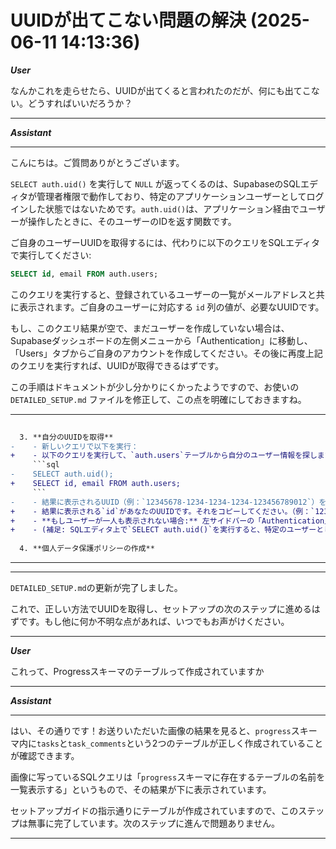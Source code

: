 <!-- Generated by SpecStory -->

# UUIDが出てこない問題の解決 (2025-06-11 14:13:36)

_**User**_

なんかこれを走らせたら、UUIDが出てくると言われたのだが、何にも出てこない。どうすればいいだろうか？

---

_**Assistant**_



---

こんにちは。ご質問ありがとうございます。

`SELECT auth.uid()` を実行して `NULL` が返ってくるのは、SupabaseのSQLエディタが管理者権限で動作しており、特定のアプリケーションユーザーとしてログインした状態ではないためです。`auth.uid()`は、アプリケーション経由でユーザーが操作したときに、そのユーザーのIDを返す関数です。

ご自身のユーザーUUIDを取得するには、代わりに以下のクエリをSQLエディタで実行してください:

```sql
SELECT id, email FROM auth.users;
```

このクエリを実行すると、登録されているユーザーの一覧がメールアドレスと共に表示されます。ご自身のユーザーに対応する `id` 列の値が、必要なUUIDです。

もし、このクエリ結果が空で、まだユーザーを作成していない場合は、Supabaseダッシュボードの左側メニューから「Authentication」に移動し、「Users」タブからご自身のアカウントを作成してください。その後に再度上記のクエリを実行すれば、UUIDが取得できるはずです。

この手順はドキュメントが少し分かりにくかったようですので、お使いの `DETAILED_SETUP.md` ファイルを修正して、この点を明確にしておきますね。

---

```diff
  
  3. **自分のUUIDを取得**
-    - 新しいクエリで以下を実行：
+    - 以下のクエリを実行して、`auth.users`テーブルから自分のユーザー情報を探します。
     ```sql
-    SELECT auth.uid();
+    SELECT id, email FROM auth.users;
     ```
-    - 結果に表示されるUUID（例：`12345678-1234-1234-1234-123456789012`）をコピー
+    - 結果に表示される`id`があなたのUUIDです。それをコピーしてください。（例：`12345678-1234-1234-1234-123456789012`）
+    - **もしユーザーが一人も表示されない場合:** 左サイドバーの「Authentication」→「Users」に移動し、「Add user」ボタンから自分用のユーザーを作成してください。作成後、再度上記のSQLを実行してください。
+    - (補足: SQLエディタ上で`SELECT auth.uid()`を実行すると、特定のユーザーとしてログインしているわけではないため`NULL`が返されます。そのため、`auth.users`テーブルから直接UUIDを取得する必要があります。)
  
  4. **個人データ保護ポリシーの作成**
```

---



---

`DETAILED_SETUP.md`の更新が完了しました。

これで、正しい方法でUUIDを取得し、セットアップの次のステップに進めるはずです。もし他に何か不明な点があれば、いつでもお声がけください。

---

_**User**_

これって、Progressスキーマのテーブルって作成されていますか

---

_**Assistant**_



---

はい、その通りです！お送りいただいた画像の結果を見ると、`progress`スキーマ内に`tasks`と`task_comments`という2つのテーブルが正しく作成されていることが確認できます。

画像に写っているSQLクエリは「`progress`スキーマに存在するテーブルの名前を一覧表示する」というもので、その結果が下に表示されています。

セットアップガイドの指示通りにテーブルが作成されていますので、このステップは無事に完了しています。次のステップに進んで問題ありません。

---

